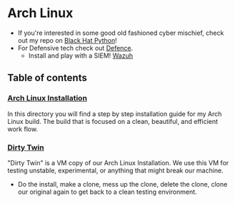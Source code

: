 # Arch Linux

- If you're interested in some good old fashioned cyber mischief, check out my repo on [Black Hat Python](https://github.com/Xerips/BlackHatPython)!
- For Defensive tech check out [Defence](https://github.com/Xerips/Defence).
  - Install and play with a SIEM! [Wazuh](https://github.com/Xerips/Defence/tree/main/Wazuh-SIEM)

## Table of contents

### [Arch Linux Installation](https://github.com/Xerips/ArchLinux/tree/main/ArchLinuxInstallation)

In this directory you will find a step by step installation guide for my Arch Linux build. The build that is focused on a clean, beautiful, and efficient work flow.

### [Dirty Twin](https://github.com/Xerips/ArchLinux/tree/main/DirtyTwin)

"Dirty Twin" is a VM copy of our Arch Linux Installation. We use this VM for testing unstable, experimental, or anything that might break our machine.

- Do the install, make a clone, mess up the clone, delete the clone, clone our original again to get back to a clean testing environment.
